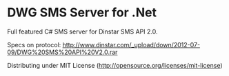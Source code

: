 DWG SMS Server for .Net
================
Full featured C# SMS server for Dinstar SMS API 2.0.

Specs on protocol: http://www.dinstar.com/_upload/down/2012-07-09/DWG%20SMS%20API%20V2.0.rar

Distributing under MIT License (http://opensource.org/licenses/mit-license)